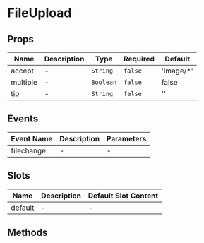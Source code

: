 # FileUpload

## Props

<!-- @vuese:FileUpload:props:start -->
|Name|Description|Type|Required|Default|
|---|---|---|---|---|
|accept|-|`String`|`false`|'image/*'|
|multiple|-|`Boolean`|`false`|false|
|tip|-|`String`|`false`|''|
<!-- @vuese:FileUpload:props:end -->





## Events

<!-- @vuese:FileUpload:events:start -->
|Event Name|Description|Parameters|
|---|---|---|
|filechange|-|-|
<!-- @vuese:FileUpload:events:end -->





## Slots

<!-- @vuese:FileUpload:slots:start -->
|Name|Description|Default Slot Content|
|---|---|---|
|default|-|-|
<!-- @vuese:FileUpload:slots:end -->





## Methods

<!-- @vuese:FileUpload:methods:start -->
<!-- @vuese:FileUpload:methods:end -->